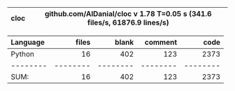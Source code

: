 cloc|github.com/AlDanial/cloc v 1.78  T=0.05 s (341.6 files/s, 61876.9 lines/s)
--- | ---

Language|files|blank|comment|code
:-------|-------:|-------:|-------:|-------:
Python|16|402|123|2373
--------|--------|--------|--------|--------
SUM:|16|402|123|2373

